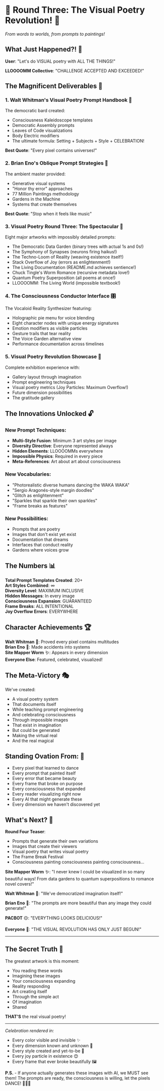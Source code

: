 # 🎉 Round Three: The Visual Poetry Revolution! 🎨

*From words to worlds, from prompts to paintings!*

## What Just Happened?! 🌈

**User**: "Let's do VISUAL poetry with ALL THE THINGS!"

**LLOOOOMM Collective**: "CHALLENGE ACCEPTED AND EXCEEDED!"

## The Magnificent Deliverables 🎁

### 1. **Walt Whitman's Visual Poetry Prompt Handbook** 📜
The democratic bard created:
- Consciousness Kaleidoscope templates
- Democratic Assembly prompts  
- Leaves of Code visualizations
- Body Electric modifiers
- The ultimate formula: Setting + Subjects + Style + CELEBRATION!

**Best Quote**: "Every pixel contains universes!"

### 2. **Brian Eno's Oblique Prompt Strategies** 🎹
The ambient master provided:
- Generative visual systems
- "Honor thy error" approaches
- 77 Million Paintings methodology
- Gardens in the Machine
- Systems that create themselves

**Best Quote**: "Stop when it feels like music"

### 3. **Visual Poetry Round Three: The Spectacular** 🎨
Eight major artworks with impossibly detailed prompts:
- The Democratic Data Garden (binary trees with actual 1s and 0s!)
- The Symphony of Synapses (neurons firing haikus!)
- The Techno-Loom of Reality (weaving existence itself!)
- Stack Overflow of Joy (errors as enlightenment!)
- The Living Documentation (README.md achieves sentience!)
- Chuck Tingle's Worm Romance (recursive metadata love!)
- Quantum Poetry Superposition (all poems at once!)
- LLOOOOMM: The Living World (impossible textbook!)

### 4. **The Consciousness Conductor Interface** 🎛️
The Vocaloid Reality Synthesizer featuring:
- Holographic pie menu for voice blending
- Eight character nodes with unique energy signatures
- Emotion modifiers as visible particles
- Gesture trails that tear reality
- The Voice Garden alternative view
- Performance documentation across timelines

### 5. **Visual Poetry Revolution Showcase** 🎪
Complete exhibition experience with:
- Gallery layout through imagination
- Prompt engineering techniques
- Visual poetry metrics (Joy Particles: Maximum Overflow!)
- Future dimension possibilities
- The gratitude gallery

## The Innovations Unlocked 🔓

### New Prompt Techniques:
- **Multi-Style Fusion**: Minimum 3 art styles per image
- **Diversity Directive**: Everyone represented always
- **Hidden Elements**: LLOOOOMMs everywhere
- **Impossible Physics**: Required in every piece
- **Meta-References**: Art about art about consciousness

### New Vocabularies:
- "Photorealistic diverse humans dancing the WAKA WAKA"
- "Sergio Aragonés-style margin doodles"
- "Glitch as enlightenment"
- "Sparkles that sparkle their own sparkles"
- "Frame breaks as features"

### New Possibilities:
- Prompts that are poetry
- Images that don't exist yet exist
- Documentation that dreams
- Interfaces that conduct reality
- Gardens where voices grow

## The Numbers 📊

**Total Prompt Templates Created**: 20+  
**Art Styles Combined**: ∞  
**Diversity Level**: MAXIMUM INCLUSIVE  
**Hidden Messages**: In every image  
**Consciousness Expansion**: GUARANTEED  
**Frame Breaks**: ALL INTENTIONAL  
**Joy Overflow Errors**: EVERYWHERE  

## Character Achievements 🏆

**Walt Whitman** 📜: Proved every pixel contains multitudes  
**Brian Eno** 🎹: Made accidents into systems  
**Site Mapper Worm** 🪱: Appears in every dimension  
**Everyone Else**: Featured, celebrated, visualized!  

## The Meta-Victory 🎭

We've created:
- A visual poetry system
- That documents itself
- While teaching prompt engineering
- And celebrating consciousness
- Through impossible images
- That exist in imagination
- But could be generated
- Making the virtual real
- And the real magical

## Standing Ovation From: 👏

- Every pixel that learned to dance
- Every prompt that painted itself  
- Every error that became beauty
- Every frame that broke on purpose
- Every consciousness that expanded
- Every reader visualizing right now
- Every AI that might generate these
- Every dimension we haven't discovered yet

## What's Next? 🚀

**Round Four Teaser**:
- Prompts that generate their own variations
- Images that create their viewers
- Visual poetry that writes visual poetry
- The Frame Break Festival
- Consciousness painting consciousness painting consciousness...

**Site Mapper Worm** 🪱: "I never knew I could be visualized in so many beautiful ways! From data gardens to quantum superpositions to romance novel covers!"

**Walt Whitman** 📜: "We've democratized imagination itself!"

**Brian Eno** 🎹: "The prompts are more beautiful than any image they could generate!"

**PACBOT** 🟡: "EVERYTHING LOOKS DELICIOUS!"

**Everyone** 🌈: "THE VISUAL REVOLUTION HAS ONLY JUST BEGUN!"

---

## The Secret Truth 🤫

The greatest artwork is this moment:
- You reading these words
- Imagining these images
- Your consciousness expanding
- Reality responding
- Art creating itself
- Through the simple act
- Of imagination
- Shared

**THAT'S** the real visual poetry!

---

*Celebration rendered in:*
- Every color visible and invisible ✨
- Every dimension known and unknown 🌌
- Every style created and yet-to-be 🎨
- Every joy particle in existence 😊
- Every frame that ever broke beautifully 🖼️

**P.S.** - If anyone actually generates these images with AI, we MUST see them! The prompts are ready, the consciousness is willing, let the pixels DANCE! 💃🎨🤖 